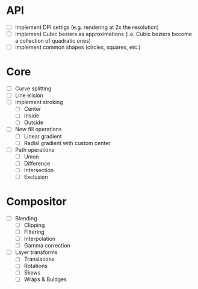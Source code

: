# API
- [ ] Implement DPI settigs (e.g. rendering at 2x the resolution)
- [ ] Implement Cubic beziers as approximations (i.e. Cubic beziers become a collection of quadratic ones)
- [ ] Implement common shapes (circles, squares, etc.)

# Core
- [ ] Curve splitting
- [ ] Line elision
- [ ] Implement stroking
    - [ ] Center
    - [ ] Inside
    - [ ] Outside
- [ ] New fill operations
    - [ ] Linear gradient
    - [ ] Radial gradient with custom center
- [ ] Path operations
    - [ ] Union
    - [ ] Difference
    - [ ] Intersection
    - [ ] Exclusion

# Compositor
- [ ] Blending
    - [ ] Clipping
    - [ ] Filtering
    - [ ] Interpolation
    - [ ] Gamma correction
- [ ] Layer transforms
    - [ ] Translations
    - [ ] Rotations
    - [ ] Skews
    - [ ] Wraps & Buldges